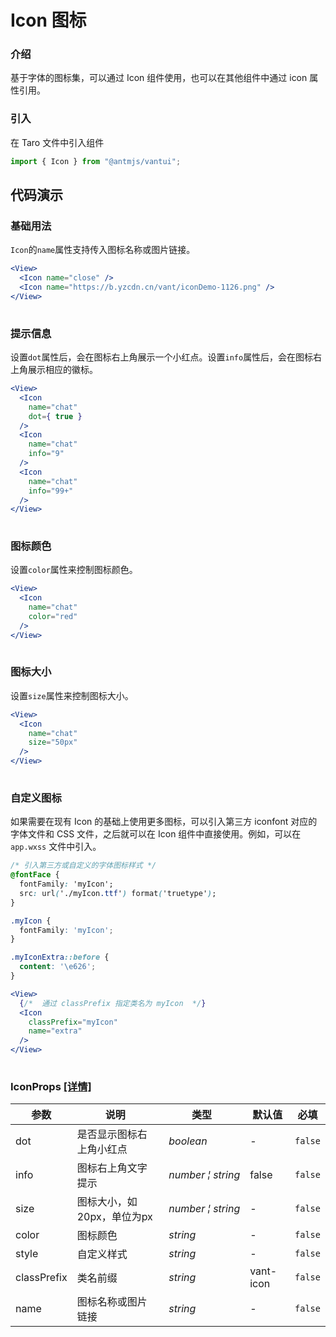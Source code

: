 # Icon 图标

### 介绍

基于字体的图标集，可以通过 Icon 组件使用，也可以在其他组件中通过 icon 属性引用。

### 引入

在 Taro 文件中引入组件

```js
import { Icon } from "@antmjs/vantui"; 
```

## 代码演示

### 基础用法

`Icon`的`name`属性支持传入图标名称或图片链接。

```jsx
<View>
  <Icon name="close" />
  <Icon name="https://b.yzcdn.cn/vant/iconDemo-1126.png" />
</View>
 
```

### 提示信息

设置`dot`属性后，会在图标右上角展示一个小红点。设置`info`属性后，会在图标右上角展示相应的徽标。

```jsx
<View>
  <Icon
    name="chat"
    dot={ true }
  />
  <Icon
    name="chat"
    info="9"
  />
  <Icon
    name="chat"
    info="99+"
  />
</View>
 
```

### 图标颜色

设置`color`属性来控制图标颜色。

```jsx
<View>
  <Icon
    name="chat"
    color="red"
  />
</View>
 
```

### 图标大小

设置`size`属性来控制图标大小。

```jsx
<View>
  <Icon
    name="chat"
    size="50px"
  />
</View>
 
```

### 自定义图标

如果需要在现有 Icon 的基础上使用更多图标，可以引入第三方 iconfont 对应的字体文件和 CSS 文件，之后就可以在 Icon 组件中直接使用。例如，可以在 `app.wxss` 文件中引入。

```css
/* 引入第三方或自定义的字体图标样式 */
@fontFace {
  fontFamily: 'myIcon';
  src: url('./myIcon.ttf') format('truetype');
}

.myIcon {
  fontFamily: 'myIcon';
}

.myIconExtra::before {
  content: '\e626';
}
```

```jsx
<View>
  {/*  通过 classPrefix 指定类名为 myIcon  */}
  <Icon
    classPrefix="myIcon"
    name="extra"
  />
</View>
 
```
### IconProps [[详情]](https://github.com/AntmJS/vantui/tree/main/packages/vantui/types/icon.d.ts)   

| 参数 | 说明 | 类型 | 默认值 | 必填 |
| --- | --- | --- | --- | --- |
| dot | 是否显示图标右上角小红点 | _&nbsp;&nbsp;boolean<br/>_ | - | `false` |
| info | 图标右上角文字提示 | _&nbsp;&nbsp;number&nbsp;&brvbar;&nbsp;string<br/>_ | false | `false` |
| size | 图标大小，如 20px，单位为px | _&nbsp;&nbsp;number&nbsp;&brvbar;&nbsp;string<br/>_ | - | `false` |
| color | 图标颜色 | _&nbsp;&nbsp;string<br/>_ | - | `false` |
| style | 自定义样式 | _&nbsp;&nbsp;string<br/>_ | - | `false` |
| classPrefix | 类名前缀 | _&nbsp;&nbsp;string<br/>_ | vant-icon | `false` |
| name | 图标名称或图片链接 | _&nbsp;&nbsp;string<br/>_ | - | `false` |

